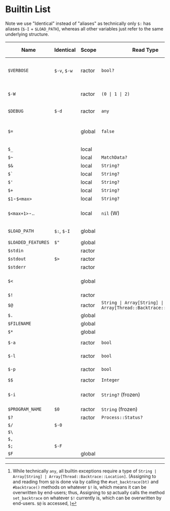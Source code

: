 # Builtin List

Note we use "Identical" instead of "aliases" as technically only `$:` has aliases (`$-I` + `$LOAD_PATH`), whereas all other variables just refer to the same underlying structure.
<!--
| Name               |  Identical    | Valid RBS types | Initial Value | Notes | TODO? |
|--------------------|---------------|-----------------|-------|---|
| `$VERBOSE`         |  `$-v`, `$-w` | `bool?`         | false (unless `-v`/`-w`/`-W` arg supplied) | Can be assigned any value, but uses truthiness | |
| `$-W`              |               | `(0 \| 1 \| 2)`   | 1 (unless `-v`/`-w`/`-W` supplied)         | Returns `2`, `1`, `0` for `$-v` value of `true`/`false`/`nil`, respectively | |
| `$DEBUG`           |  `$-d`        | `any`           | false (unless `-d` supplied) | Can be assigned any value | |
| `$=`               |               | `false`         | `false` | used to be used for case-insensitive string + regex comparsions, now always `false`. | |
| `$_`               |               | `any`           | `nil` | "faux-global" (same scope as local variable) | |
| `$~`               |               | `MatchData?`    | `nil` | "faux-global"; same as `Regexp.last_match` | |
| ``$` ``            |               | `String?`       | `nil` | "faux-global"; same as `$~.pre_match` | |
| `$'`               |               | `String?`       | `nil` | "faux-global"; same as `$~.post_match` | |
| `$+`               |               | `String?`       | `nil` | "faux-global"; same as `$~[-1]` | |
| `$&`               |               | `String?`       | `nil` | "faux-global"; same as `$~[0]` | |
| `$<digit>`         |               | `String?`       | `nil` | "faux-global"; same as `$[<digit>]` | |
| `$LOAD_PATH`       |  `$:`, `$-I`  |                 |       |  | `$LOAD_PATH` amd `$-I` are actual aliases of `$:` |
| `$LOADED_FEATURES` |  `$"`         |                 |       |  | + |
| `$stdin`           |               |                 |       |  | + |
| `$stdout`          |  `$>`         |                 |       |  | + |
| `$stderr`          |               |                 |       |  | + |
| `$<`               |               |                 |       |  | + |
| `$!`               |               |                 |       |  | + |
| `$@`               |               |                 |       |  | + |
| `$.`               |               |                 |       |  | + |
| `$FILENAME`        |               |                 |       |  | + |
| `$*`               |               |                 |       |  | + |
| `$-a`              |               |                 |       |  | + |
| `$-l`              |               |                 |       |  | + |
| `$-p`              |               |                 |       |  | + |
| `$$`               |               |                 |       |  | + |
| `$-i`              |               |                 |       |  | + |
| `$PROGRAM_NAME`    |  `$0`         |                 |       |  | + |
| `$?`               |               |                 |       |  | + |

 -->


| Name               | Identical    | Scope  | Read Type          | Write Type      | Initial Value                                | Notes |
|--------------------|--------------|--------|--------------------|-----------------|-----------------------------------------------|-------|
| `$VERBOSE`         | `$-v`, `$-w` | ractor | `bool?`            | `any`           |  `false` (unless `-v`/`-w`/`-W` arg supplied) | Can be assigned any value, but uses truthiness |
| `$-W`              |              | ractor | `(0 \| 1 \| 2)`    | read-only       |  `1` (unless `-v`/`-w`/`-W` supplied)         | Returns `2`, `1`, `0` for `$-v` value of `true`/`false`/`nil`, respectively |
| `$DEBUG`           | `$-d`        | ractor | `any`              | `any`           |  `false` (unless `-d`)                        | |
| `$=`               |              | global | `false`            | `any` (W)       |  `false`                                      | used to be used for case-insensitive string + regex comparsions, now always `false`. |
| `$_`               |              | local  |                    |                 |                                               |       | <!--  `any`           | `nil` | "faux-global" (same scope as local variable) | | -->
| `$~`               |              | local  | `MatchData?`       | `MatchData?`    |  `nil`                                        | Same as `Regexp.last_match` |
| `$&`               |              | local  | `String?`          | read-only       |  `nil`                                        | Same as `$~[0]` |
| ``$` ``            |              | local  | `String?`          | read-only       |  `nil`                                        | Same as `$~.pre_match` |
| `$'`               |              | local  | `String?`          | read-only       |  `nil`                                        | Same as `$~.post_match` |
| `$+`               |              | local  | `String?`          | read-only       |  `nil`                                        | Same as `$~[-1]` |
| `$1`-`$<max>`      |              | local  | `String?`          | read-only       |  `nil`                                        | Same as `$~[N]` |
| `$<max+1>`-..      |              | local  | `nil` (W)          | read-only       |  `nil`                                        | (max size is arch-dependent, usually `1073741823` though) |
| `$LOAD_PATH`       | `$:`, `$-I`  | global |                    | read-only       |                                               | `$LOAD_PATH` amd `$-I` are actual aliases of `$:` |
| `$LOADED_FEATURES` | `$"`         | global |                    | read-only       |                                               |       |
| `$stdin`           |              | ractor |                    |                 |                                               |       |
| `$stdout`          | `$>`         | ractor |                    |                 |                                               |       |
| `$stderr`          |              | ractor |                    |                 |                                               |       |
| `$<`               |              | global |                    |                 |                                               | Only usage of C `rb_define_readonly_variable` lol |
| `$!`               |              | ractor |                    | read-only       |                                               |       |
| `$@`               |              | ractor | `String \| Array[String] \| Array[Thread::Backtrace::Location]` | `any`[^1]       |                                             |       |
| `$.`               |              | global |                    |                 |                                               |       |
| `$FILENAME`        |              | global |                    | read-only       |                                               |       |
| `$*`               |              | global |                    | read-only       |                                               |       |
| `$-a`              |              | ractor | `bool`             | read-only       |  `false` (unless `-a`)                        |       |
| `$-l`              |              | ractor | `bool`             | read-only       |  `false` (unless `-l`)                        |       |
| `$-p`              |              | ractor | `bool`             | read-only       |  `false` (unless `-p`)                        |       |
| `$$`               |              | ractor | `Integer`          | read-only       |  varies                                       |       |
| `$-i`              |              | ractor | `String?` (frozen) | `str \| false?` |  `nil` (unless `-i`)                          | ractor-local, unlike other ARGV ones? bug?; must be c-string result if `str`       |
| `$PROGRAM_NAME`    | `$0`         | ractor | `String` (frozen)  | `string`        |  varies                                       |       |
| `$?`               |              | ractor | `Process::Status?` | read-only       |  `nil`                                        |       |
| `$/`               | `$-0`        |        |                    |                 |                                               |       |
| `$\`               |              |        |                    |                 |                                               |       |
| `$,`               |              |        |                    |                 |                                               |       |
| `$;`               | `$-F`        |        |                    |                 |                                               |       |
| `$F`               |              | global |                    |                 |  (undefined)                                  | Only assigned with `-a` |

[^1]: While technically `any`, all builtin exceptions require a type of `String | Array[String] | Array[Thread::Backtrace::Location]`. (Assigning to and reading from `$@`
is done via by calling the `#set_backtrace(bt)` and `#backtrace()` methods on whatever `$!` is, which means it can be overwritten by end-users; thus,
Assigning to `$@`
actually calls the method `set_backtrace` on whatever `$!` currently is, which can be overwritten by end-users.  `$@` is accessed, )
